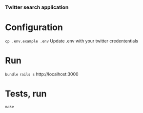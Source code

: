 ### Twitter search application

# Configuration
`cp .env.example .env`
Update .env with your twitter credententials

# Run
`bundle`
`rails s`
http://localhost:3000

# Tests, run
`make`
